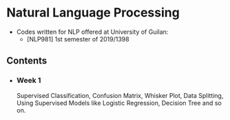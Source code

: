 # Natural Language Processing

* Codes written for NLP offered at University of Guilan:
    * [NLP981] 1st semester of 2019/1398



## Contents

* ### Week 1
  Supervised Classification, Confusion Matrix, Whisker Plot, Data Splitting, Using Supervised Models like Logistic Regression, Decision Tree and so on.
 
 
